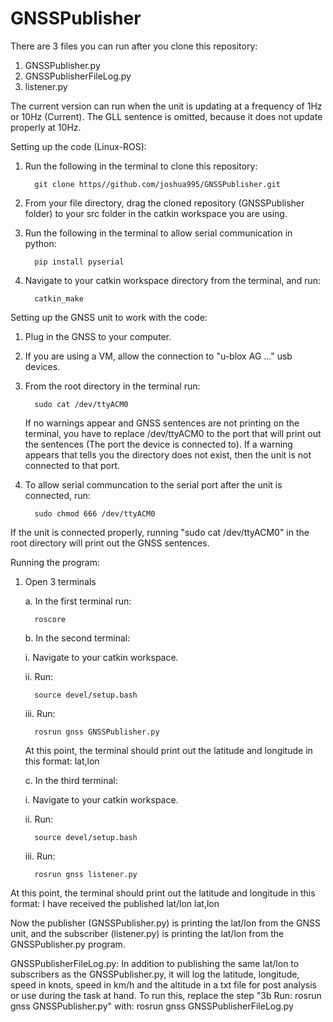 # GNSSPublisher
There are 3 files you can run after you clone this repository:
1. GNSSPublisher.py
2. GNSSPublisherFileLog.py
3. listener.py
   
The current version can run when the unit is updating at a frequency of 1Hz or 10Hz (Current).
The GLL sentence is omitted, because it does not update properly at 10Hz.

Setting up the code (Linux-ROS):
1. Run the following in the terminal to clone this repository:
   
         git clone https//github.com/joshua995/GNSSPublisher.git
   
3. From your file directory, drag the cloned repository (GNSSPublisher folder) to your src folder in the catkin workspace you are using.
4. Run the following in the terminal to allow serial communication in python:
   
         pip install pyserial
   
6. Navigate to your catkin workspace directory from the terminal, and run:
   
         catkin_make
   
Setting up the GNSS unit to work with the code:

1. Plug in the GNSS to your computer.
3. If you are using a VM, allow the connection to "u-blox AG ..." usb devices.
4. From the root directory in the terminal run:
  
         sudo cat /dev/ttyACM0 

   If no warnings appear and GNSS sentences are not printing on the terminal, you have to replace /dev/ttyACM0 to the port that will print out the sentences (The port the device is connected to). If a warning appears that tells you the directory does not exist, then the unit is not connected to that port.
6. To allow serial communcation to the serial port after the unit is connected, run:
  
         sudo chmod 666 /dev/ttyACM0
   
If the unit is connected properly, running "sudo cat /dev/ttyACM0" in the root directory will print out the GNSS sentences.

Running the program:
1. Open 3 terminals
   
   a. In the first terminal run:

         roscore
   
   b. In the second terminal:
   
      i. Navigate to your catkin workspace.
   
      ii. Run:
   
         source devel/setup.bash
   
      iii. Run:
   
         rosrun gnss GNSSPublisher.py
   
   At this point, the terminal should print out the latitude and longitude in this format: lat,lon
   
   c. In the third terminal:
   
      i. Navigate to your catkin workspace.
   
      ii. Run:
   
         source devel/setup.bash
   
      iii. Run:
   
         rosrun gnss listener.py
   
At this point, the terminal should print out the latitude and longitude in this format: I have received the published lat/lon lat,lon

Now the publisher (GNSSPublisher.py) is printing the lat/lon from the GNSS unit, and the subscriber (listener.py) is printing the lat/lon from the GNSSPublisher.py program.

GNSSPublisherFileLog.py: In addition to publishing the same lat/lon to subscribers as the GNSSPublisher.py, it will log the latitude, longitude, speed in knots, speed in km/h and the altitude in a txt file for post analysis or use during the task at hand. To run this, replace the step "3b Run: rosrun gnss GNSSPublisher.py" with: rosrun gnss GNSSPublisherFileLog.py


